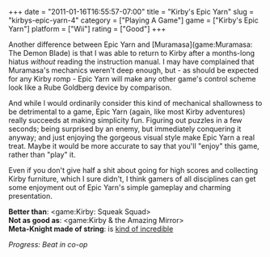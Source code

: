 +++
date = "2011-01-16T16:55:57-07:00"
title = "Kirby's Epic Yarn"
slug = "kirbys-epic-yarn-4"
category = ["Playing A Game"]
game = ["Kirby's Epic Yarn"]
platform = ["Wii"]
rating = ["Good"]
+++

Another difference between Epic Yarn and [Muramasa](game:Muramasa: The Demon Blade) is that I was able to return to Kirby after a months-long hiatus <i>without</i> reading the instruction manual.  I may have complained that Muramasa's mechanics weren't deep enough, but - as should be expected for any Kirby romp - Epic Yarn will make any other game's control scheme look like a Rube Goldberg device by comparison.

And while I would ordinarily consider this kind of mechanical shallowness to be detrimental to a game, Epic Yarn (again, like most Kirby adventures) really succeeds at making simplicity fun.  Figuring out puzzles in a few seconds; being surprised by an enemy, but immediately conquering it anyway; and just enjoying the gorgeous visual style make Epic Yarn a real treat.  Maybe it would be more accurate to say that you'll "enjoy" this game, rather than "play" it.

Even if you don't give half a shit about going for high scores and collecting Kirby furniture, which I sure didn't, I think gamers of all disciplines can get some enjoyment out of Epic Yarn's simple gameplay and charming presentation.

<b>Better than</b>: <game:Kirby: Squeak Squad>  
<b>Not as good as</b>: <game:Kirby & the Amazing Mirror>  
<b>Meta-Knight made of string</b>: is <a href="http://images2.wikia.nocookie.net/__cb20101007034960/kirby/en/images/thumb/c/c5/KEY_Meta_Knight.png/830px-KEY_Meta_Knight.png">kind of incredible</a>

<i>Progress: Beat in co-op</i>
